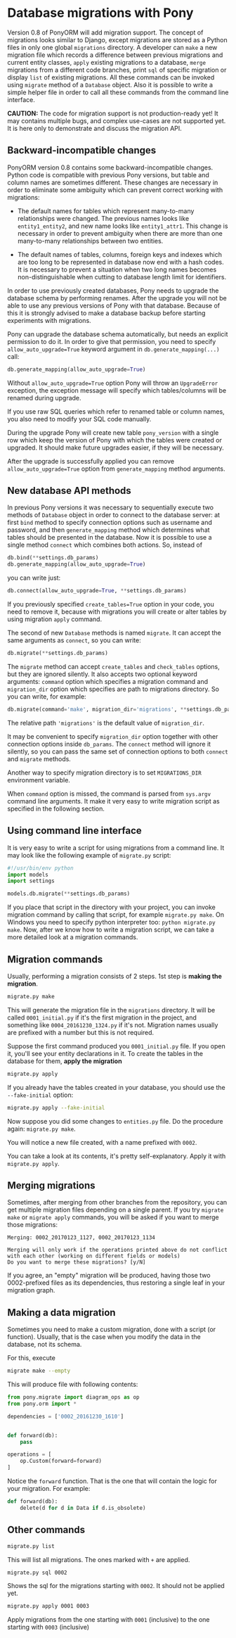 # Database migrations with Pony

Version 0.8 of PonyORM will add migration support. The concept of migrations looks similar to Django, except migrations are stored as a Python files in only one global `migrations` directory. A developer can `make` a new migration file which records a difference between previous migrations and current entity classes, `apply` existing migrations to a database, `merge` migrations from a different code branches, print `sql` of specific migration or display `list` of existing migrations. All these commands can be invoked using `migrate` method of a `Database` object. Also it is possible to write a simple helper file in order to call all these commands from the command line interface. 

**CAUTION:** The code for migration support is not production-ready yet! It may contains multiple bugs, and complex use-cases are not supported yet. It is here only to demonstrate and discuss the migration API.


## Backward-incompatible changes

PonyORM version 0.8 contains some backward-incompatible changes. Python code is compatible with previous Pony versions, but table and column names are sometimes different. These changes are necessary in order to eliminate some ambiguity which can prevent correct working with migrations:  

  * The default names for tables which represent many-to-many relationships were changed. The previous names looks like `entity1_entity2`, and new name looks like `entity1_attr1`. This change is necessary in order to prevent ambiguity when there are more than one many-to-many relationships between two entities.

  * The default names of tables, columns, foreign keys and indexes which are too long to be represented in database now end with a hash codes. It is necessary to prevent a situation when two long names becomes non-distinguishable when cutting to database length limit for identifiers. 

In order to use previously created databases, Pony needs to upgrade the database schema by performing renames. After the upgrade you will not be able to use any previous versions of Pony with that database. Because of this it is strongly advised to make a database backup before starting experiments with migrations.
 
 Pony can upgrade the database schema automatically, but needs an explicit permission to do it. In order to give that permission, you need to specify `allow_auto_upgrade=True` keyword argument in `db.generate_mapping(...)` call:

```python
db.generate_mapping(allow_auto_upgrade=True)
```

Without `allow_auto_upgrade=True` option Pony will throw an `UpgradeError` exception, the exception message will specify which tables/columns will be renamed during upgrade.

If you use raw SQL queries which refer to renamed table or column names, you also need to modify your SQL code manually.

During the upgrade Pony will create new table `pony_version` with a single row which keep the version of Pony with which the tables were created or upgraded. It should make future upgrades easier, if they will be necessary. 

After the upgrade is successfully applied you can remove `allow_auto_upgrade=True` option from `generate_mapping` method arguments.


## New database API methods

In previous Pony versions it was necessary to sequentially execute two methods of `Database` object in order to connect to the database server: at first `bind` method to specify connection options such as username and password, and then `generate_mapping` method which determines what tables should be presented in the database. Now it is possible to use a single method `connect` which combines both actions. So, instead of

```python
db.bind(**settings.db_params)
db.generate_mapping(allow_auto_upgrade=True)
```

you can write just:

```python
db.connect(allow_auto_upgrade=True, **settings.db_params)
```

If you previously specified `create_tables=True` option in your code, you need to remove it, because with migrations you will create or alter tables by using migration `apply` command.

The second of new `Database` methods is named `migrate`. It can accept the same arguments as `connect`, so you can write:

```python
db.migrate(**settings.db_params)
```

The `migrate` method can accept `create_tables` and `check_tables` options, but they are ignored silently. It also accepts two optional keyword arguments: `command` option which specifies a migration command and `migration_dir` option which specifies are path to migrations directory. So you can write, for example:

```python
db.migrate(command='make', migration_dir='migrations', **settings.db_params)
```

The relative path `'migrations'` is the default value of `migration_dir`. 

It may be convenient to specify `migration_dir` option together with other connection options inside `db_params`. The `connect` method will ignore it silently, so you can pass the same set of connection options to both `connect` and `migrate` methods. 

Another way to specify migration directory is to set `MIGRATIONS_DIR` environment variable.

When `command` option is missed, the command is parsed from `sys.argv` command line arguments. It make it very easy to write migration script as specified in the following section.


## Using command line interface 

It is very easy to write a script for using migrations from a command line. It may look like the following example of `migrate.py` script:

```python
#!/usr/bin/env python
import models
import settings

models.db.migrate(**settings.db_params)
```

If you place that script in the directory with your project, you can invoke migration command by calling that script, for example `migrate.py make`. On Windows you need to specify python interpreter too: `python migrate.py make`. Now, after we know how to write a migration script, we can take a more detailed look at a migration commands. 


## Migration commands


Usually, performing a migration consists of 2 steps. 1st step is **making the migration**.

```bash
migrate.py make
```

This will generate the migration file in the `migrations` directory. It will be called `0001_initial.py` if it's the first migration in the project, and something like `0004_20161230_1324.py` if it's not. Migration names usually are prefixed with a number but this is not required.

Suppose the first command produced you `0001_initial.py` file. If you open it, you'll see your entity declarations in it. To create the tables in the database for them, **apply the migration**

```bash
migrate.py apply
```

If you already have the tables created in your database, you should use the `--fake-initial` option:

 ```bash
migrate.py apply --fake-initial
```

Now suppose you did some changes to `entities.py` file. Do the procedure again: `migrate.py make`.

You will notice a new file created, with a name prefixed with `0002`.

You can take a look at its contents, it's pretty self-explanatory. Apply it with `migrate.py apply`.


## Merging migrations

Sometimes, after merging from other branches from the repository, you can get multiple migration files
depending on a single parent. If you try `migrate make` or `migrate apply` commands, you will be asked if you want to merge those migrations:

```
Merging: 0002_20170123_1127, 0002_20170123_1134

Merging will only work if the operations printed above do not conflict
with each other (working on different fields or models)
Do you want to merge these migrations? [y/N]
```


If you agree, an "empty" migration will be produced, having those two 0002-prefixed files as its dependencies, thus restoring a single leaf in your migration graph.


## Making a data migration

Sometimes you need to make a custom migration, done with a script (or function). Usually, that is the case when you modify the data in the database, not its schema.

For this, execute

```bash
migrate make --empty
```

This will produce file with following contents:

```python
from pony.migrate import diagram_ops as op
from pony.orm import *

dependencies = ['0002_20161230_1610']


def forward(db):
    pass

operations = [
    op.Custom(forward=forward)
]
```

Notice the `forward` function. That is the one that will contain the logic for your migration. For example:

```python
def forward(db):
    delete(d for d in Data if d.is_obsolete)
```

## Other commands

```bash
migrate.py list
```

This will list all migrations. The ones marked with `+` are applied.


```bash
migrate.py sql 0002
```

Shows the sql for the migrations starting with `0002`. It should not be applied yet.

```bash
migrate.py apply 0001 0003
```

Apply migrations from the one starting with `0001` (inclusive) to the one starting with `0003` (inclusive)
